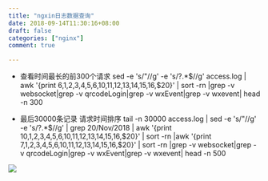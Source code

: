 ```yaml
---
title: "ngxin日志数据查询"
date: 2018-09-14T11:30:16+08:00
draft: false
categories: ["nginx"]
comment: true

---
```



- 查看时间最长的前300个请求
sed  -e 's/"//g' -e 's/?.*$//g' access.log | awk '{print $6,$1,$2,$3,$4,$5,$6,$10,$11,$12,$13,$14,$15,$16,$20}' | sort -rn |grep -v websocket|grep -v qrcodeLogin|grep -v wxEvent|grep -v wxevent| head -n 300


- 最后30000条记录 请求时间排序
tail -n 30000 access.log | sed  -e 's/"//g' -e 's/?.*$//g' | grep 20/Nov/2018 | awk '{print $10,$1,$2,$3,$4,$5,$6,$10,$11,$12,$13,$14,$15,$16,$20}' | sort -rn |awk '{print $7,$1,$2,$3,$4,$5,$6,$10,$11,$12,$13,$14,$15,$16,$20}' | sort -rn |grep -v websocket|grep -v qrcodeLogin|grep -v wxEvent|grep -v wxevent| head -n 500

![](http://k.justep.com/?controller=FileViewerController&action=image&file_id=5509&project_id=301&task_id=18850)